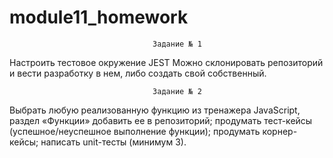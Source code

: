 # module11_homework


                                    Задание № 1
                                    
Настроить тестовое окружение JEST
Можно склонировать репозиторий и вести разработку в нем, либо создать свой собственный.

                                    Задание № 2
                                    
Выбрать любую реализованную функцию из тренажера JavaScript, раздел «Функции»
добавить ее в репозиторий;
продумать тест-кейсы (успешное/неуспешное выполнение функции);
продумать корнер-кейсы; 
написать unit-тесты (минимум 3).                                    
